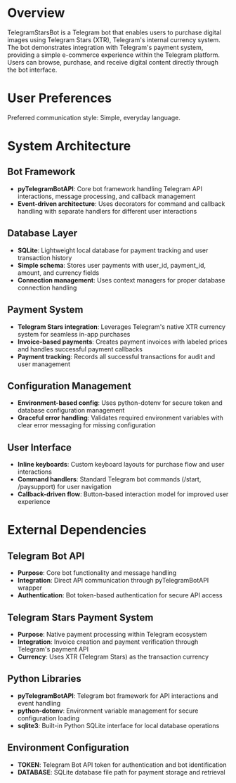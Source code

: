 # Overview

TelegramStarsBot is a Telegram bot that enables users to purchase digital images using Telegram Stars (XTR), Telegram's internal currency system. The bot demonstrates integration with Telegram's payment system, providing a simple e-commerce experience within the Telegram platform. Users can browse, purchase, and receive digital content directly through the bot interface.

# User Preferences

Preferred communication style: Simple, everyday language.

# System Architecture

## Bot Framework
- **pyTelegramBotAPI**: Core bot framework handling Telegram API interactions, message processing, and callback management
- **Event-driven architecture**: Uses decorators for command and callback handling with separate handlers for different user interactions

## Database Layer
- **SQLite**: Lightweight local database for payment tracking and user transaction history
- **Simple schema**: Stores user payments with user_id, payment_id, amount, and currency fields
- **Connection management**: Uses context managers for proper database connection handling

## Payment System
- **Telegram Stars integration**: Leverages Telegram's native XTR currency system for seamless in-app purchases
- **Invoice-based payments**: Creates payment invoices with labeled prices and handles successful payment callbacks
- **Payment tracking**: Records all successful transactions for audit and user management

## Configuration Management
- **Environment-based config**: Uses python-dotenv for secure token and database configuration management
- **Graceful error handling**: Validates required environment variables with clear error messaging for missing configuration

## User Interface
- **Inline keyboards**: Custom keyboard layouts for purchase flow and user interactions
- **Command handlers**: Standard Telegram bot commands (/start, /paysupport) for user navigation
- **Callback-driven flow**: Button-based interaction model for improved user experience

# External Dependencies

## Telegram Bot API
- **Purpose**: Core bot functionality and message handling
- **Integration**: Direct API communication through pyTelegramBotAPI wrapper
- **Authentication**: Bot token-based authentication for secure API access

## Telegram Stars Payment System
- **Purpose**: Native payment processing within Telegram ecosystem
- **Integration**: Invoice creation and payment verification through Telegram's payment API
- **Currency**: Uses XTR (Telegram Stars) as the transaction currency

## Python Libraries
- **pyTelegramBotAPI**: Telegram bot framework for API interactions and event handling
- **python-dotenv**: Environment variable management for secure configuration loading
- **sqlite3**: Built-in Python SQLite interface for local database operations

## Environment Configuration
- **TOKEN**: Telegram Bot API token for authentication and bot identification
- **DATABASE**: SQLite database file path for payment storage and retrieval